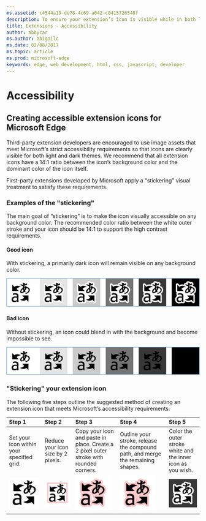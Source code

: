 ```yaml
---
ms.assetid: c4544a19-de78-4c69-a042-c0415726548f
description: To ensure your extension’s icon is visible while in both light and dark mode, follow the accessibility guide.
title: Extensions - Accessibility
author: abbycar
ms.author: abigailc
ms.date: 02/08/2017
ms.topic: article
ms.prod: microsoft-edge
keywords: edge, web development, html, css, javascript, developer
---
```


# Accessibility


## Creating accessible extension icons for Microsoft Edge

Third-party extension developers are encouraged to use image assets that meet Microsoft’s strict accessibility requirements so that icons are clearly visible for both light and dark themes. We recommend that all extension icons have a 14:1 ratio between the icon’s background color and the dominant color of the icon itself.


First-party extensions developed by Microsoft apply a “stickering” visual treatment to satisfy these requirements.

### Examples of the "stickering"

The main goal of “stickering” is to make the icon visually accessible on any background color. The recommended color ratio between the white outer stroke and your icon should be 14:1 to support the high contrast requirements.

#### Good icon
With stickering, a primarily dark icon will remain visible on any background color.


![image of icon being visible on any background color](./../media/accessibility-light-to-dark-good.png)

#### Bad icon
Without stickering, an icon could blend in with the background and become impossible to see.


![image of icon blending into black background](./../media/accessibility-light-to-dark-bad.png)

### "Stickering" your extension icon

The following five steps outline the suggested method of creating an extension icon that meets Microsoft’s accessibility requirements:

Step 1 | Step 2 | Step 3 | Step 4 | Step 5
:---- | :----- | :------ | :------ | :------
Set your icon within your specified grid.	| Reduce your icon size by 2 pixels. | Copy your icon and paste in place. Create a 2 pixel outer stroke with rounded corners. | Outline your stroke, release the compound path, and merge the remaining shapes.	| Color the outer stroke white and the inner icon as you wish.
![step1](./../media/accessibility-step1.png) |![step2](./../media/accessibility-step2.png) | ![step3](./../media/accessibility-step3.png) | ![step4](./../media/accessibility-step4.png) | ![step5](./../media/accessibility-step5.png)
